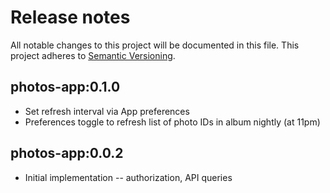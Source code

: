 # Release notes
All notable changes to this project will be documented in this file.
This project adheres to [Semantic Versioning](http://semver.org/).

## photos-app:0.1.0
* Set refresh interval via App preferences
* Preferences toggle to refresh list of photo IDs in album nightly (at 11pm)

## photos-app:0.0.2
* Initial implementation -- authorization, API queries